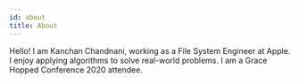 ```yaml
---
id: about
title: About
---
```

Hello! I am Kanchan Chandnani, working as a File System Engineer at Apple. 
I enjoy applying algorithms to solve real-world problems. I am a Grace
Hopped Conference 2020 attendee. 


